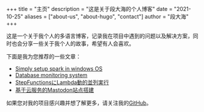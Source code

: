 +++
title = "主页"
description = "这是关于段大海的个人博客"
date = "2021-10-25"
aliases = ["about-us", "about-hugo", "contact"]
author = "段大海"
+++

这是一个关于我个人的多语言博客，记录我在项目中遇到的问题以及解决方案，同时也会分享一些关于我个人的故事，希望有人会喜欢。


下面是我为您推荐的一些文章：

* [Simply setup spark in windows OS](https://duandahai.com/posts/en/20221028-setup-spark-in-windows/)
* [Database monitoring system](https://duandahai.com/posts/en/20210607-real-time-monitoring-db/)
* [StepFunctionsにLambda動的並列実行](https://duandahai.com/ja/posts/jp/20211027-aws-stepfunctions-map-state/)
* [基于云服务的Mastodon站点搭建](https://duandahai.com/zh-cn/posts/zh/20221125-mastodon-site-create.zh-cn/)


如果您对我的项目感兴趣并想了解更多，请关注我的[GitHub](https://github.com/vekee)。
